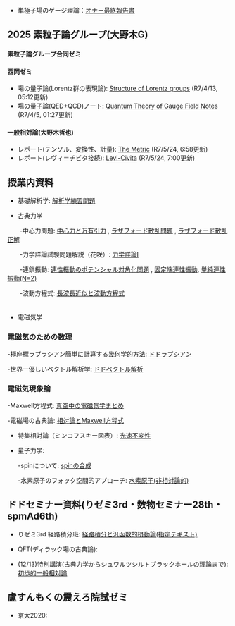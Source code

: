 

* 単極子場のゲージ理論：[オナー最終報告書](https://github.com/Het0710/Het0710.github.io/blob/main/apsguide4-2.pdf)



## 2025 素粒子論グループ(大野木G)

#### 素粒子論グループ合同ゼミ
#### 西岡ゼミ
* 場の量子論(Lorentz群の表現論): [Structure of Lorentz groups](https://github.com/Het0710/Het0710.github.io/blob/main/seminor_qft_1.pdf)  (R7/4/13, 05:12更新)
* 場の量子論(QED+QCD)ノート: [Quantum Theory of Gauge Field Notes](https://github.com/Het0710/Het0710.github.io/blob/main/M57.pdf)  (R7/4/5, 01:27更新)

#### 一般相対論(大野木哲也)
* レポート(テンソル、変換性、計量): [The Metric](https://github.com/Het0710/Het0710.github.io/blob/main/GR7.pdf)  (R7/5/24, 6:58更新)
* レポート(レヴィ＝チビタ接続): [Levi-Civita](https://github.com/Het0710/Het0710.github.io/blob/main/GRSR2.pdf)  (R7/5/24, 7:00更新)

## 授業内資料
* 基礎解析学:  [解析学練習問題](https://github.com/Het0710/Het0710.github.io/blob/main/解析学_まとめ.pdf)

* 古典力学
  
　　-中心力問題: [中心力と万有引力](https://github.com/Het0710/Het0710.github.io/blob/main/中心力による運動.pdf) , [ラザフォード散乱問題](https://github.com/Het0710/Het0710.github.io/blob/main/problem222.pdf) , [ラザフォード散乱正解](https://github.com/Het0710/Het0710.github.io/blob/main/solution.pdf)
  
　　-力学詳論試験問題解説（花咲）: [力学詳論Ⅰ](https://github.com/Het0710/Het0710.github.io/blob/main/力学詳論.pdf)

　　-連鎖振動: [連性振動のポテンシャル対角化問題](https://github.com/Het0710/Het0710.github.io/blob/main/Coupled%20Oscillator.pdf) ,                 [固定端連性振動](https://github.com/Het0710/Het0710.github.io/blob/main/力学_10.pdf), [単純連性振動(N=2)](https://github.com/Het0710/Het0710.github.io/blob/main/基礎解析学ff.pdf)  

　　-波動方程式: [長波長近似と波動方程式](https://github.com/Het0710/Het0710.github.io/blob/main/力学11.pdf)    
  　　　　　　　
* 電磁気学

### 電磁気のための数理


  -極座標ラプラシアン簡単に計算する幾何学的方法: [ドドラプシアン](https://github.com/Het0710/Het0710.github.io/blob/main/D.pdf)

  -世界一優しいベクトル解析学: [ドドベクトル解析](https://github.com/Het0710/Het0710.github.io/blob/main/Vectorcal.pdf)

### 電磁気現象論

  -Maxwell方程式: [真空中の電磁気学まとめ](https://github.com/Het0710/Het0710.github.io/blob/main/EM_classical_fields.pdf)

  -電磁場の古典論: [相対論とMaxwell方程式](https://github.com/Het0710/Het0710.github.io/blob/main/EMAD%203.pdf)

* 特集相対論（ミンコフスキー図表）: [光速不変性](https://github.com/Het0710/Het0710.github.io/blob/main/相対論.pdf)

* 量子力学:


  -spinについて: [spinの合成](https://github.com/Het0710/Het0710.github.io/blob/main/名称未設定.pdf)

  -水素原子のフォック空間的アプローチ: [水素原子(非相対論的)](https://github.com/Het0710/Het0710.github.io/blob/main/名称未設定2.pdf)

  
  

## ドドセミナー資料(りゼミ3rd・数物セミナー28th・spmAd6th)
* りゼミ3rd 経路積分班: [経路積分と汎函数的摂動論(指定テキスト)](https://github.com/Het0710/Het0710.github.io/blob/main/path%20int145.pdf)

* QFT(ディラック場の古典論): 

* (12/13)特別講演(古典力学からシュワルツシルトブラックホールの理論まで): [初歩的一般相対論](https://github.com/Het0710/Het0710.github.io/blob/main/Schwarzchild計量の古典.pdf)


## 盧すんもくの震えろ院試ゼミ
* 京大2020:

  









  
